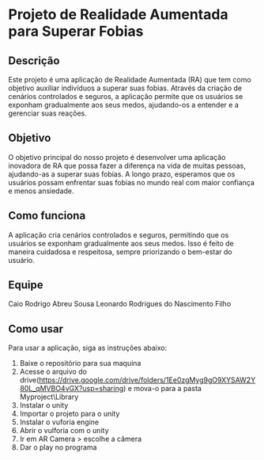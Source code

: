 # Projeto de Realidade Aumentada para Superar Fobias

## Descrição
Este projeto é uma aplicação de Realidade Aumentada (RA) que tem como objetivo auxiliar indivíduos a superar suas fobias. Através da criação de cenários controlados e seguros, a aplicação permite que os usuários se exponham gradualmente aos seus medos, ajudando-os a entender e a gerenciar suas reações.

## Objetivo
O objetivo principal do nosso projeto é desenvolver uma aplicação inovadora de RA que possa fazer a diferença na vida de muitas pessoas, ajudando-as a superar suas fobias. A longo prazo, esperamos que os usuários possam enfrentar suas fobias no mundo real com maior confiança e menos ansiedade.

## Como funciona
A aplicação cria cenários controlados e seguros, permitindo que os usuários se exponham gradualmente aos seus medos. Isso é feito de maneira cuidadosa e respeitosa, sempre priorizando o bem-estar do usuário.

## Equipe
Caio Rodrigo Abreu Sousa
Leonardo Rodrigues do Nascimento Filho

## Como usar
Para usar a aplicação, siga as instruções abaixo:
1. Baixe o repositório para sua maquina
2. Acesse o arquivo do drive(https://drive.google.com/drive/folders/1Ee0zgMyg9gO9XYSAW2Y80L_qMVBO4vGX?usp=sharing) e mova-o para a pasta Myproject\Library
3. Instalar o unity
4. Importar o projeto para o unity
5. Instalar o vuforia engine
6. Abrir o vulforia com o unity
7. Ir em AR Camera > escolhe a câmera
8. Dar o play no programa
